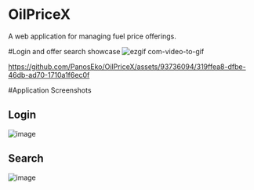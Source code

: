 # OilPriceX
A web application for managing fuel price offerings.

#Login and offer search showcase
![ezgif com-video-to-gif](https://github.com/PanosEko/OilPriceX/assets/93736094/df140a94-84d2-4a5f-b995-ef66445b5291)

https://github.com/PanosEko/OilPriceX/assets/93736094/319ffea8-dfbe-46db-ad70-1710a1f6ec0f

#Application Screenshots
## Login
![image](https://github.com/PanosEko/OilPriceX/assets/93736094/bd947e16-66d4-4098-8e1d-bdf4b50a1a34)
## Search 
![image](https://github.com/PanosEko/OilPriceX/assets/93736094/61d69eec-5201-46a3-88d1-698da9bb9d8c)

